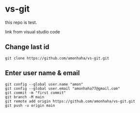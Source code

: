 # vs-git

this repo is test.

link from visual studio code

## Change last id
```
git clone https://github.com/amonhaha/vs-git.git
```

## Enter user name & email
```
git config --global user.name "amon"
git config --global user.email "amonhaha77@gmail.com"
git commit -m "first commit"
git branch -M main
git remote add origin https://github.com/amonhaha/vs-git.git
git push -u origin main
```